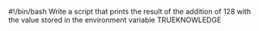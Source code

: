 #!/bin/bash
Write a script that prints the result of the addition of 128 with the value stored in the environment variable TRUEKNOWLEDGE
